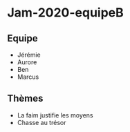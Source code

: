 # Jam-2020-equipeB

## Equipe

 * Jérémie	
 * Aurore	
 * Ben	
 * Marcus	

## Thèmes

 * La faim justifie les moyens	
 * Chasse au trésor


